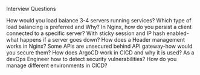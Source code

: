 Interview Questions

How would you load balance 3-4 servers running services? Which type of load balancing is preferred and Why?
In Nginx, how do you persist a client connected to a specific server?
With sticky session and IP hash enabled- what happens if a server goes down?
How does a Header management works in Nginx?
Some APIs are unsecured behind API gateway-how would you secure them?
How does ArgoCD work in CICD and why it is used?
As a devOps Engineer how to detect security vulnerabilities?
How do you manage different environments in CICD?
